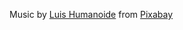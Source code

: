 Music by <a href="https://pixabay.com/ja/users/humanoide_media-12661853/?utm_source=link-attribution&utm_medium=referral&utm_campaign=music&utm_content=207056">Luis Humanoide</a> from <a href="https://pixabay.com//?utm_source=link-attribution&utm_medium=referral&utm_campaign=music&utm_content=207056">Pixabay</a>
